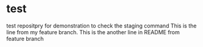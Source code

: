 # test
test repositpry for demonstration
to check the staging command
This is the line from my feature branch.
This is the another line in README from feature branch
